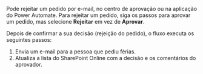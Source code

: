 Pode rejeitar um pedido por e-mail, no centro de aprovação ou na aplicação do Power Automate. Para rejeitar um pedido, siga os passos para aprovar um pedido, mas selecione **Rejeitar** em vez de **Aprovar**.

Depois de confirmar a sua decisão (rejeição do pedido), o fluxo executa os seguintes passos:

1. Envia um e-mail para a pessoa que pediu férias.
2. Atualiza a lista do SharePoint Online com a decisão e os comentários do aprovador.


